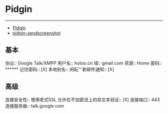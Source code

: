 
# Pidgin

----

* [Pidgin](http://www.pidgin.im/)
* [pidgin-sendscreenshot](http://code.google.com/p/pidgin-sendscreenshot/)

## 基本

协议:: Google Talk/XMPP
用户名:: hotoo.cn
域:: gmail.com
资源:: Home
密码:: ******
记住密码:: [X]
本地别名:: 闲耘™
新邮件通知:: [X]

## 高级

连接安全性:: 使用老式SSL
允许在不加密流上的存文本验证:: [X]
连接端口:: 443
连接服务器:: talk.google.com
